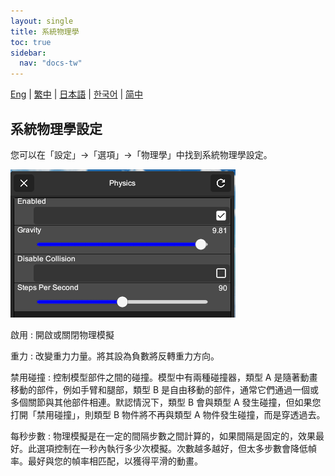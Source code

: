 ```yaml
---
layout: single
title: 系統物理學
toc: true
sidebar:
  nav: "docs-tw"
---
```

[Eng](/dancexr/features/system_physics) | [繁中](/tw/dancexr/features/system_physics) | [日本語](/jp/dancexr/features/system_physics) | [한국어](/kr/dancexr/features/system_physics) | [简中](/zh/dancexr/features/system_physics)


## 系統物理學設定
您可以在「設定」->「選項」->「物理學」中找到系統物理學設定。

![系統物理學](/images/system-physics.png)

啟用
: 開啟或關閉物理模擬

重力
: 改變重力力量。將其設為負數將反轉重力方向。

禁用碰撞
: 控制模型部件之間的碰撞。模型中有兩種碰撞器，類型 A 是隨著動畫移動的部件，例如手臂和腿部，類型 B 是自由移動的部件，通常它們通過一個或多個關節與其他部件相連。默認情況下，類型 B 會與類型 A 發生碰撞，但如果您打開「禁用碰撞」，則類型 B 物件將不再與類型 A 物件發生碰撞，而是穿透過去。

每秒步數
: 物理模擬是在一定的間隔步數之間計算的，如果間隔是固定的，效果最好。此選項控制在一秒內執行多少次模擬。次數越多越好，但太多步數會降低幀率。最好與您的幀率相匹配，以獲得平滑的動畫。